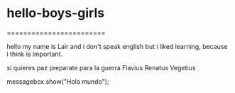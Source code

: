 # hello-boys-girls
========================

hello my name is Lair and i don't speak english but i liked learning, 
because i think is important.

si quieres paz preparate para la guerra
Flavius Renatus Vegetius

messagebox.show("Hola mundo");
